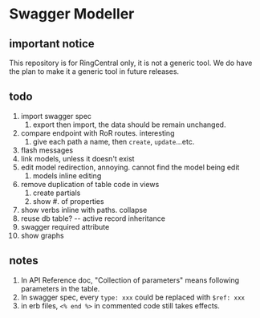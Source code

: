 # Swagger Modeller


## important notice

This repository is for RingCentral only, it is not a generic tool. We do have the plan to make it a generic tool in future releases.


## todo

1. import swagger spec
    1. export then import, the data should be remain unchanged.
1. compare endpoint with RoR routes. interesting
    1. give each path a name, then `create`, `update`...etc.
1. flash messages
1. link models, unless it doesn't exist
1. edit model redirection, annoying. cannot find the model being edit
    1. models inline editing
1. remove duplication of table code in views
    1. create partials
    1. show #. of properties
1. show verbs inline with paths. collapse
1. reuse db table? -- active record inheritance
1. swagger required attribute
1. show graphs


## notes

1. In API Reference doc, "Collection of parameters" means following parameters in the table.
1. In swagger spec, every `type: xxx`  could be replaced with `$ref: xxx`
1. in erb files, `<% end %>` in commented code still takes effects.
